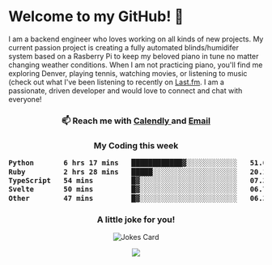 <h1> Welcome to my GitHub! 👋 </h1>


  I am a backend engineer who loves working on all kinds of new projects. My current passion project is creating a fully automated blinds/humidifer system based on a Rasberry Pi to keep my beloved piano in tune no matter changing weather conditions. When I am not practicing piano, you'll find me exploring Denver, playing tennis, watching movies, or listening to music (check out what I've been listening to recently on [Last.fm](https://www.last.fm/user/mballa000). I am a passionate, driven developer and would love to connect and chat with everyone!

<h3 align = "center"> 📫 Reach me with <a href = "https://calendly.com/msbrandt00/30min"> Calendly </a> and <a href="mailto:msbrandt00@gmail.com">Email</a> 
 </h3>


 
<div align = "center"
[![Anurag's GitHub stats](https://github-readme-stats.vercel.app/api?username=mbrandt00)](https://github.com/anuraghazra/github-readme-stats)
          </div>
<h3 align="center">
  My Coding this week
<!--START_SECTION:waka-->

```txt
Python       6 hrs 17 mins   ████████████▓░░░░░░░░░░░░   51.02 %
Ruby         2 hrs 28 mins   █████░░░░░░░░░░░░░░░░░░░░   20.10 %
TypeScript   54 mins         █▓░░░░░░░░░░░░░░░░░░░░░░░   07.31 %
Svelte       50 mins         █▓░░░░░░░░░░░░░░░░░░░░░░░   06.79 %
Other        47 mins         █▓░░░░░░░░░░░░░░░░░░░░░░░   06.37 %
```

<!--END_SECTION:waka-->

### A little joke for you!

![Jokes Card](https://readme-jokes.vercel.app/api?hideBorder)

<a href="https://www.linkedin.com/in/mbrandt00/"><img src="https://img.shields.io/badge/linkedin-%230077B5.svg?&style=for-the-badge&logo=linkedin&logoColor=white" /></a>
